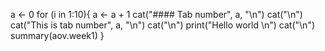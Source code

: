 a <- 0
for (i in 1:10){
  a <- a + 1
  cat("#### Tab number", a, "\n")
  cat("\n")
  cat("This is tab number", a, "\n")
  cat("\n")
  print("Hello world \n")
  cat("\n")
  summary(aov.week1)
}
